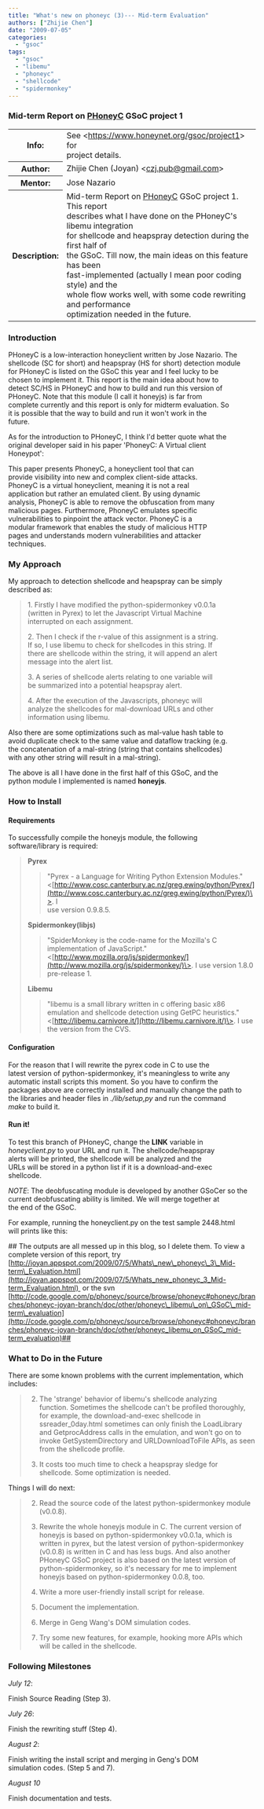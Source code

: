 ```yaml
---
title: "What's new on phoneyc (3)--- Mid-term Evaluation"
authors: ["Zhijie Chen"]
date: "2009-07-05"
categories: 
  - "gsoc"
tags: 
  - "gsoc"
  - "libemu"
  - "phoneyc"
  - "shellcode"
  - "spidermonkey"
---
```


  

  

### Mid-term Report on [PHoneyC](http://code.google.com/p/phoneyc/) GSoC project 1

  
  
  
  
  
  
  
  
  
  
  
  
  
  
  
  
  
  
  
  
  
  

<table class="docinfo" border="0" frame="void" rules="none"><colgroup><col class="docinfo-name"></colgroup><colgroup><col class="docinfo-content"></colgroup><tbody><tr class="field"><th class="docinfo-name">Info:</th><td class="field-body">See &lt;<a class="reference external" href="/gsoc/project1">https://www.honeynet.org/gsoc/project1</a>&gt; for<br>project details.</td></tr><tr><th class="docinfo-name">Author:</th><td>Zhijie Chen (Joyan) &lt;<a class="reference external" href="mailto:czj.pub@gmail.com">czj.pub@gmail.com</a>&gt;</td></tr><tr class="field"><th class="docinfo-name">Mentor:</th><td class="field-body">Jose Nazario</td></tr><tr class="field"><th class="docinfo-name">Description:</th><td class="field-body">Mid-term Report on <a class="reference external" href="http://code.google.com/p/phoneyc/">PHoneyC</a> GSoC project 1. This report<br>describes what I have done on the PHoneyC's libemu integration<br>for shellcode and heapspray detection during the first half of<br>the GSoC. Till now, the main ideas on this feature has been<br>fast-implemented (actually I mean poor coding style) and the<br>whole flow works well, with some code rewriting and performance<br>optimization needed in the future.</td></tr></tbody></table>

  
  

  

### **Introduction**

  

PHoneyC is a low-interaction honeyclient written by Jose Nazario. The  
shellcode (SC for short) and heapspray (HS for short) detection module  
for PHoneyC is listed on the GSoC this year and I feel lucky to be  
chosen to implement it. This report is the main idea about how to  
detect SC/HS in PHoneyC and how to build and run this version of  
PHoneyC. Note that this module (I call it honeyjs) is far from  
complete currently and this report is only for midterm evaluation. So  
it is possible that the way to build and run it won't work in the  
future.

  

As for the introduction to PHoneyC, I think I'd better quote what the  
original developer said in his paper 'PhoneyC: A Virtual client  
Honeypot':

  

  

  
  
This paper presents PhoneyC, a honeyclient tool that can  
provide visibility into new and complex client-side attacks.  
PhoneyC is a virtual honeyclient, meaning it is not a real  
application but rather an emulated client. By using dynamic  
analysis, PhoneyC is able to remove the obfuscation from many  
malicious pages. Furthermore, PhoneyC emulates specific  
vulnerabilities to pinpoint the attack vector. PhoneyC is a  
modular framework that enables the study of malicious HTTP  
pages and understands modern vulnerabilities and attacker  
techniques.

  

  

  

  

### **My Approach**

  

My approach to detection shellcode and heapspray can be simply  
described as:

  

>   
> 
> 1\. Firstly I have modified the python-spidermonkey v0.0.1a  
> (written in Pyrex) to let the Javascript Virtual Machine  
> interrupted on each assignment.
> 
>   
> 
> 2\. Then I check if the r-value of this assignment is a string.  
> If so, I use libemu to check for shellcodes in this string. If  
> there are shellcode within the string, it will append an alert  
> message into the alert list.
> 
>   
> 
> 3\. A series of shellcode alerts relating to one variable will  
> be summarized into a potential heapspray alert.
> 
>   
> 
> 4\. After the execution of the Javascripts, phoneyc will  
> analyze the shellcodes for mal-download URLs and other  
> information using libemu.
> 
>   

  

Also there are some optimizations such as mal-value hash table to  
avoid duplicate check to the same value and dataflow tracking (e.g.  
the concatenation of a mal-string (string that contains shellcodes)  
with any other string will result in a mal-string).

  

The above is all I have done in the first half of this GSoC, and the  
python module I implemented is named **honeyjs**.

  

  

  

### **How to Install**

  

  

#### Requirements

  

To successfully compile the honeyjs module, the following  
software/library is required:

  

>   
> 
> **Pyrex**
> 
>   
> 
> >   
> > "Pyrex - a Language for Writing Python Extension Modules."  
> > <[http://www.cosc.canterbury.ac.nz/greg.ewing/python/Pyrex/](http://www.cosc.canterbury.ac.nz/greg.ewing/python/Pyrex/)\>. I  
> > use version 0.9.8.5.
> 
>   
> 
> **Spidermonkey(libjs)**
> 
>   
> 
> >   
> > "SpiderMonkey is the code-name for the Mozilla's C  
> > implementation of JavaScript."  
> > <[http://www.mozilla.org/js/spidermonkey/](http://www.mozilla.org/js/spidermonkey/)\>. I use version 1.8.0  
> > pre-release 1.
> 
>   
> 
> **Libemu**
> 
>   
> 
> >   
> > "libemu is a small library written in c offering basic x86  
> > emulation and shellcode detection using GetPC heuristics."  
> > <[http://libemu.carnivore.it/](http://libemu.carnivore.it/)\>. I use the version from the CVS.
> 
>   

  

  

  

#### Configuration

  

For the reason that I will rewrite the pyrex code in C to use the  
latest version of python-spidermonkey, it's meaningless to write any  
automatic install scripts this moment. So you have to confirm the  
packages above are correctly installed and manually change the path to  
the libraries and header files in _./lib/setup,py_ and run the command  
_make_ to build it.

  

  

  

#### Run it!

  

To test this branch of PHoneyC, change the **LINK** variable in  
_honeyclient.py_ to your URL and run it. The shellcode/heapspray  
alerts will be printed, the shellcode will be analyzed and the  
URLs will be stored in a python list if it is a download-and-exec  
shellcode.

  

_NOTE_: The deobfuscating module is developed by another GSoCer so the  
current deobfuscating ability is limited. We will merge together at  
the end of the GSoC.

  

For example, running the honeyclient.py on the test sample 2448.html  
will prints like this:

  

  

  

  

  

\## The outputs are all messed up in this blog, so I delete them. To view a complete version of this report, try [http://joyan.appspot.com/2009/07/5/Whats\_new\_phoneyc\_3\_Mid-term\_Evaluation.html](http://joyan.appspot.com/2009/07/5/Whats_new_phoneyc_3_Mid-term_Evaluation.html)  or the svn [http://code.google.com/p/phoneyc/source/browse/phoneyc#phoneyc/branches/phoneyc-joyan-branch/doc/other/phoneyc\_libemu\_on\_GSoC\_mid-term\_evaluation](http://code.google.com/p/phoneyc/source/browse/phoneyc#phoneyc/branches/phoneyc-joyan-branch/doc/other/phoneyc_libemu_on_GSoC_mid-term_evaluation)##  

  

  

  

  

### What to Do in the Future

  

There are some known problems with the current implementation, which  
includes:

  

>   
> 
>   
> 2. The 'strange' behavior of libemu's shellcode analyzing  
>     function. Sometimes the shellcode can't be profiled thoroughly,  
>     for example, the download-and-exec shellcode in  
>     ssreader\_0day.html sometimes can only finish the LoadLibrary  
>     and GetprocAddress calls in the emulation, and won't go on to  
>     invoke GetSystemDirectory and URLDownloadToFile APIs, as seen  
>     from the shellcode profile.
>   
> 4. It costs too much time to check a heapspray sledge for  
>     shellcode. Some optimization is needed.
>   
> 
>   

  

Things I will do next:

  

>   
> 
>   
> 2. Read the source code of the latest python-spidermonkey module  
>     (v0.0.8).
>   
> 4. Rewrite the whole honeyjs module in C. The current version of  
>     honeyjs is based on python-spidermonkey v0.0.1a, which is  
>     written in pyrex, but the latest version of python-spidermonkey  
>     (v0.0.8) is written in C and has less bugs. And also another  
>     PHoneyC GSoC project is also based on the latest version of  
>     python-spidermonkey, so it's necessary for me to implement  
>     honeyjs based on python-spidermonkey 0.0.8, too.
>   
> 6. Write a more user-friendly install script for release.
>   
> 8. Document the implementation.
>   
> 10. Merge in Geng Wang's DOM simulation codes.
>   
> 12. Try some new features, for example, hooking more APIs which  
>     will be called in the shellcode.
>   
> 
>   

  

  

  

### Following Milestones

  

_July 12_:

Finish Source Reading (Step 3).

_July 26_:

Finish the rewriting stuff (Step 4).

_August 2_:

Finish writing the install script and merging in Geng's DOM  
simulation codes. (Step 5 and 7).

_August 10_

Finish documentation and tests.
